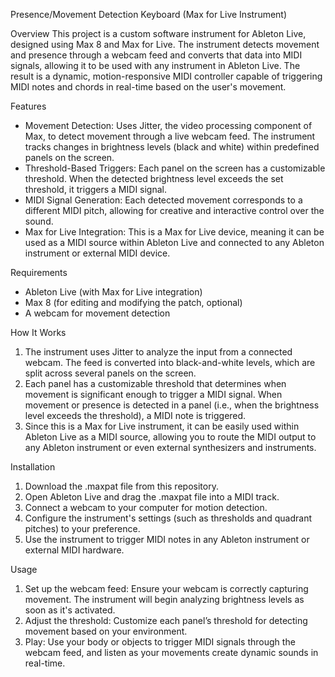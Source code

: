 Presence/Movement Detection Keyboard (Max for Live Instrument)

Overview
This project is a custom software instrument for Ableton Live, designed using Max 8 and Max for Live. The instrument detects movement and presence through a webcam feed and converts that data into MIDI signals, allowing it to be used with any instrument in Ableton Live. The result is a dynamic, motion-responsive MIDI controller capable of triggering MIDI notes and chords in real-time based on the user's movement.

Features
- Movement Detection: Uses Jitter, the video processing component of Max, to detect movement through a live webcam feed. The instrument tracks changes in brightness levels (black and white) within predefined panels on the screen.
- Threshold-Based Triggers: Each panel on the screen has a customizable threshold. When the detected brightness level exceeds the set threshold, it triggers a MIDI signal.
- MIDI Signal Generation: Each detected movement corresponds to a different MIDI pitch, allowing for creative and interactive control over the sound.
- Max for Live Integration: This is a Max for Live device, meaning it can be used as a MIDI source within Ableton Live and connected to any Ableton instrument or external MIDI device.

Requirements
- Ableton Live (with Max for Live integration)
- Max 8 (for editing and modifying the patch, optional)
- A webcam for movement detection

How It Works
1. The instrument uses Jitter to analyze the input from a connected webcam. The feed is converted into black-and-white levels, which are split across several panels on the screen.
2. Each panel has a customizable threshold that determines when movement is significant enough to trigger a MIDI signal. When movement or presence is detected in a panel (i.e., when the brightness level exceeds the threshold), a MIDI note is triggered.
4. Since this is a Max for Live instrument, it can be easily used within Ableton Live as a MIDI source, allowing you to route the MIDI output to any Ableton instrument or even external synthesizers and instruments.

Installation
1. Download the .maxpat file from this repository.
2. Open Ableton Live and drag the .maxpat file into a MIDI track.
3. Connect a webcam to your computer for motion detection.
4. Configure the instrument's settings (such as thresholds and quadrant pitches) to your preference.
5. Use the instrument to trigger MIDI notes in any Ableton instrument or external MIDI hardware.

Usage
1. Set up the webcam feed: Ensure your webcam is correctly capturing movement. The instrument will begin analyzing brightness levels as soon as it's activated.
2. Adjust the threshold: Customize each panel’s threshold for detecting movement based on your environment.
4. Play: Use your body or objects to trigger MIDI signals through the webcam feed, and listen as your movements create dynamic sounds in real-time.
